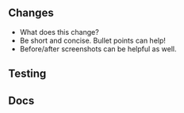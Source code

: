 ## Changes

- What does this change?
- Be short and concise. Bullet points can help!
- Before/after screenshots can be helpful as well.

## Testing

<!-- How was this change tested? -->
<!-- DON'T DELETE THIS SECTION! If no tests added, explain why. -->

## Docs

<!-- Was public documentation updated? -->
<!-- DON'T DELETE THIS SECTION! If no docs added, explain why (e.g. "bug fix only") -->
